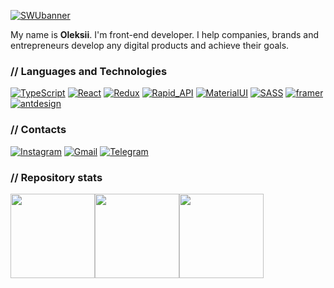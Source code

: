 [![SWUbanner](https://i.ibb.co/QNSRsQg/Frame-11.png)](https://github.com/websharkdev)

My name is **Oleksii**. I'm front-end developer. I help companies, brands and entrepreneurs develop any digital products and achieve their goals.


### // Languages and Technologies

[![TypeScript](https://img.shields.io/badge/TypeScript-212121?style=for-the-badge&logo=typescript)](https://github.com/websharkdev) [![React](https://img.shields.io/badge/React-212121?style=for-the-badge&logo=react)](https://github.com/websharkdev) [![Redux](https://img.shields.io/badge/Redux-212121?style=for-the-badge&logo=redux)](https://github.com/websharkdev) [![Rapid_API](https://img.shields.io/badge/Rapid_Api-212121?style=for-the-badge&logo=rapid_api)](https://github.com/websharkdev) [![MaterialUI](https://img.shields.io/badge/MaterialUI-212121?style=for-the-badge&logo=mui)](https://github.com/websharkdev) [![SASS](https://img.shields.io/badge/Sass-212121?style=for-the-badge&logo=sass)](https://github.com/websharkdev) [![framer](https://img.shields.io/badge/framer-212121?style=for-the-badge&logo=framer)](https://github.com/websharkdev) [![antdesign](https://img.shields.io/badge/antdesign-212121?style=for-the-badge&logo=antdesign)](https://github.com/websharkdev)

### // Contacts

[![Instagram](https://img.shields.io/badge/instagram-262626?style=for-the-badge&logo=instagram)](https://www.instagram.com/webshark.dev/) [![Gmail](https://img.shields.io/badge/gmail-262626?style=for-the-badge&logo=gmail)](mailto:alexey.bortnytskyi@gmail.com) [![Telegram](https://img.shields.io/badge/Telegram-262626?style=for-the-badge&logo=Telegram)](https://www.instagram.com/webshark.dev/)

### // Repository stats

<div style="display: flex">
  <img height="135px" src="https://github-readme-stats.vercel.app/api?username=websharkdev&show_icons=true&theme=blood&include_all_commits=true&count_private=true&line_height=21">
  <img height="135px" src="https://github-readme-streak-stats.herokuapp.com/?user=websharkdev&show_icons=true&theme=blood&include_all_commits=true&count_private=true&line_height=21"/>
  <img height="135px" src="https://github-readme-stats.vercel.app/api/top-langs/?username=websharkdev&theme=blood&layout=compact&langs_count=4">
</div>
